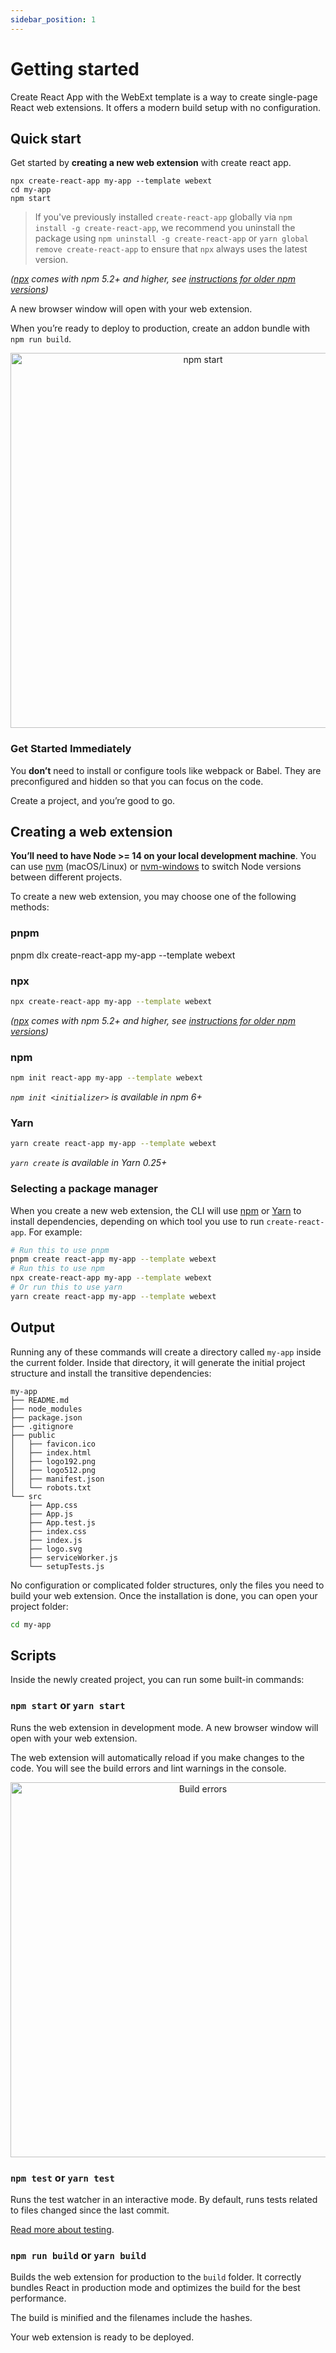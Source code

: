 ```yaml
---
sidebar_position: 1
---
```


# Getting started

Create React App with the WebExt template is a way to create single-page React web extensions. It offers a modern build setup with no configuration.

## Quick start

Get started by **creating a new web extension** with create react app.

```shell
npx create-react-app my-app --template webext
cd my-app
npm start
```

> If you've previously installed `create-react-app` globally via `npm install -g create-react-app`, we recommend you uninstall the package using `npm uninstall -g create-react-app` or `yarn global remove create-react-app` to ensure that `npx` always uses the latest version.

_([npx](https://medium.com/@maybekatz/introducing-npx-an-npm-package-runner-55f7d4bd282b) comes with npm 5.2+ and higher, see [instructions for older npm versions](https://gist.github.com/gaearon/4064d3c23a77c74a3614c498a8bb1c5f))_

A new browser window will open with your web extension.

<!-- Then load [http://localhost:3000/](http://localhost:3000/) to see your web extension. -->

When you’re ready to deploy to production, create an addon bundle with `npm run build`.

<p align='center'>
<img src='https://cdn.jsdelivr.net/gh/facebook/create-react-app@27b42ac7efa018f2541153ab30d63180f5fa39e0/screencast.svg' width='600' alt='npm start' />
</p>

### Get Started Immediately

You **don’t** need to install or configure tools like webpack or Babel. They are preconfigured and hidden so that you can focus on the code.

Create a project, and you’re good to go.

## Creating a web extension

**You’ll need to have Node >= 14 on your local development machine**. You can use [nvm](https://github.com/creationix/nvm#installation) (macOS/Linux) or [nvm-windows](https://github.com/coreybutler/nvm-windows#node-version-manager-nvm-for-windows) to switch Node versions between different projects.

To create a new web extension, you may choose one of the following methods:

### pnpm

pnpm dlx create-react-app my-app --template webext

###

### npx

```sh
npx create-react-app my-app --template webext
```

_([npx](https://medium.com/@maybekatz/introducing-npx-an-npm-package-runner-55f7d4bd282b) comes with npm 5.2+ and higher, see [instructions for older npm versions](https://gist.github.com/gaearon/4064d3c23a77c74a3614c498a8bb1c5f))_

### npm

```sh
npm init react-app my-app --template webext
```

_`npm init <initializer>` is available in npm 6+_

### Yarn

```sh
yarn create react-app my-app --template webext
```

_`yarn create` is available in Yarn 0.25+_

### Selecting a package manager

When you create a new web extension, the CLI will use [npm](https://docs.npmjs.com) or [Yarn](https://yarnpkg.com/) to install dependencies, depending on which tool you use to run `create-react-app`. For example:

```sh
# Run this to use pnpm
pnpm create react-app my-app --template webext
# Run this to use npm
npx create-react-app my-app --template webext
# Or run this to use yarn
yarn create react-app my-app --template webext
```

## Output

Running any of these commands will create a directory called `my-app` inside the current folder. Inside that directory, it will generate the initial project structure and install the transitive dependencies:

<!-- TODO: -->

```
my-app
├── README.md
├── node_modules
├── package.json
├── .gitignore
├── public
│   ├── favicon.ico
│   ├── index.html
│   ├── logo192.png
│   ├── logo512.png
│   ├── manifest.json
│   └── robots.txt
└── src
    ├── App.css
    ├── App.js
    ├── App.test.js
    ├── index.css
    ├── index.js
    ├── logo.svg
    ├── serviceWorker.js
    └── setupTests.js
```

No configuration or complicated folder structures, only the files you need to build your web extension. Once the installation is done, you can open your project folder:

```sh
cd my-app
```

## Scripts

Inside the newly created project, you can run some built-in commands:

### `npm start` or `yarn start`

Runs the web extension in development mode. A new browser window will open with your web extension.

The web extension will automatically reload if you make changes to the code. You will see the build errors and lint warnings in the console.

<p align='center'>
<img src='https://cdn.jsdelivr.net/gh/marionebl/create-react-app@9f6282671c54f0874afd37a72f6689727b562498/screencast-error.svg' width='600' alt='Build errors' />
</p>

### `npm test` or `yarn test`

Runs the test watcher in an interactive mode. By default, runs tests related to files changed since the last commit.

[Read more about testing](running-tests.md).

### `npm run build` or `yarn build`

Builds the web extension for production to the `build` folder. It correctly bundles React in production mode and optimizes the build for the best performance.

The build is minified and the filenames include the hashes.

Your web extension is ready to be deployed.
